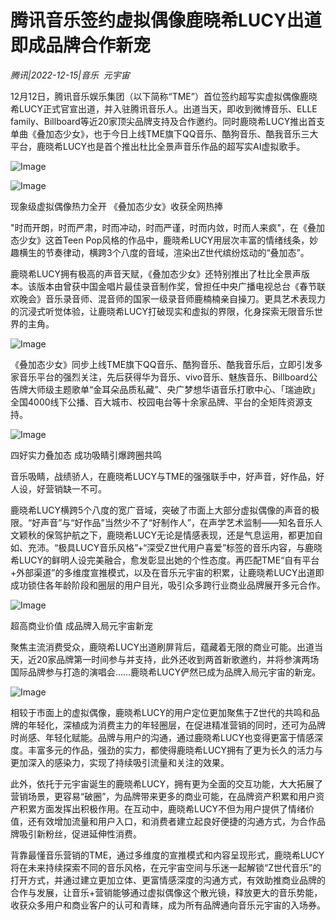 # 腾讯音乐签约虚拟偶像鹿晓希LUCY出道即成品牌合作新宠

*腾讯|2022-12-15|音乐 
                                                元宇宙*

12月12日，腾讯音乐娱乐集团（以下简称“TME”）首位签约超写实虚拟偶像鹿晓希LUCY正式官宣出道，并入驻腾讯音乐人。出道当天，即收到微博音乐、ELLE family、Billboard等近20家顶尖品牌支持及合作邀约。同时鹿晓希LUCY推出首支单曲《叠加态少女》，也于今日上线TME旗下QQ音乐、酷狗音乐、酷我音乐三大平台，鹿晓希LUCY也是首个推出杜比全景声音乐作品的超写实AI虚拟歌手。

![Image](https://p3-sign.toutiaoimg.com/tos-cn-i-qvj2lq49k0/9a0ac4fe12f04756b3d4bb25970a974a~noop.image?_iz=58558&from=article.pc_detail&x-expires=1671646224&x-signature=6ojt8xjs7cnh5QN7koMX5xg8ZwE%3D)

![Image](https://p3-sign.toutiaoimg.com/tos-cn-i-qvj2lq49k0/c30f1c7e5a1f4a1cbd161bf3b4e9dd67~noop.image?_iz=58558&from=article.pc_detail&x-expires=1671646224&x-signature=1gQ5KxdnY7vPaTWQyLpVtAeDfHg%3D)

现象级虚拟偶像热力全开 《叠加态少女》收获全网热捧

"时而开朗，时而严肃，时而冲动，时而严谨，时而内敛，时而人来疯"，在《叠加态少女》这首Teen Pop风格的作品中，鹿晓希LUCY用层次丰富的情绪线条，妙趣横生的节奏律动，横跨3个八度的音域，渲染出Z世代缤纷炫动的“叠加态”。

鹿晓希LUCY拥有极高的声音天赋，《叠加态少女》还特别推出了杜比全景声版本。该版本由曾获中国金唱片最佳录音制作奖，曾担任中央广播电视总台《春节联欢晚会》音乐录音师、混音师的国家一级录音师鹿楠楠亲自操刀。更具艺术表现力的沉浸式听觉体验，让鹿晓希LUCY打破现实和虚拟的界限，化身探索无限音乐世界的主角。

![Image](https://p3-sign.toutiaoimg.com/tos-cn-i-qvj2lq49k0/7e42d99762d9489fa68a4e362f3a27e2~noop.image?_iz=58558&from=article.pc_detail&x-expires=1671646224&x-signature=bxCRnEhAnua%2BRkVwflCU0zfWYdg%3D)

《叠加态少女》同步上线TME旗下QQ音乐、酷狗音乐、酷我音乐后，立即引发多家音乐平台的强烈关注，先后获得华为音乐、vivo音乐、魅族音乐、Billboard公告牌大师级主题歌单“金耳朵品质私藏”、央广梦想华语音乐打歌中心、「瑞迪欧」全国4000线下公播、百大城市、校园电台等十余家品牌、平台的全矩阵资源支持。

![Image](https://p3-sign.toutiaoimg.com/tos-cn-i-qvj2lq49k0/d4d63043f9c74ac6a576a29836c49dde~noop.image?_iz=58558&from=article.pc_detail&x-expires=1671646224&x-signature=JKPu8YghQlTP5a5OuFtk1HpPwvE%3D)

四好实力叠加态 成功吸睛引爆跨圈共鸣

音乐吸睛，战绩骄人，在鹿晓希LUCY与TME的强强联手中，好声音，好作品，好人设，好营销缺一不可。

鹿晓希LUCY横跨5个八度的宽广音域，突破了市面上大部分虚拟偶像的声音的极限。“好声音”与“好作品”当然少不了“好制作人”，在声学艺术监制——知名音乐人文颖秋的保驾护航之下，鹿晓希LUCY无论是情感表现，还是气息运用，都更加自如、充沛。“极具LUCY音乐风格”+“深受Z世代用户喜爱”标签的音乐内容，与鹿晓希LUCY的鲜明人设完美融合，愈发彰显出她的个性态度。再匹配TME“自有平台+外部渠道”的多维度宣推模式，以及在音乐元宇宙的积累，让鹿晓希LUCY出道即成功锁住各年龄阶段和圈层的用户目光，吸引众多跨行业商业品牌展开多元合作。

![Image](https://p3-sign.toutiaoimg.com/tos-cn-i-qvj2lq49k0/9d88cf466abc4e16ade1c15c0931dc2d~noop.image?_iz=58558&from=article.pc_detail&x-expires=1671646224&x-signature=s8POTCX8I%2BUaf83t%2Frj4gd4s9As%3D)

超高商业价值 成品牌入局元宇宙新宠

聚焦主流消费受众，鹿晓希LUCY出道刷屏背后，蕴藏着无限的商业可能。出道当天，近20家品牌第一时间参与并支持，此外还收到两首新歌邀约，并将参演两场国际品牌参与打造的演唱会……鹿晓希LUCY俨然已成为品牌入局元宇宙的新宠。

![Image](https://p3-sign.toutiaoimg.com/tos-cn-i-qvj2lq49k0/6c705c35008a4e6794a0a04ab64e6302~noop.image?_iz=58558&from=article.pc_detail&x-expires=1671646224&x-signature=NjhggPI8BeWnYSQIBYAOOCeXDNA%3D)

相较于市面上的虚拟偶像，鹿晓希LUCY的用户定位更加聚焦于Z世代的共鸣和品牌的年轻化，深植成为消费主力的年轻圈层，在促进精准营销的同时，还可为品牌时尚感、年轻化赋能。品牌与用户的沟通，通过鹿晓希LUCY也变得更富于情感深度。丰富多元的作品，强劲的实力，都使得鹿晓希LUCY拥有了更为长久的活力与更加深入的感染力，实现了持续吸引流量和关注的效果。

此外，依托于元宇宙诞生的鹿晓希LUCY，拥有更为全面的交互功能，大大拓展了营销场景，更容易“破圈”，为品牌带来更多的商业可能，在品牌资产积累和用户资产积累方面发挥出积极作用。在互动中，鹿晓希LUCY不但为用户提供了情绪价值，还有效增加流量和用户入口，和消费者建立起良好便捷的沟通方式，为合作品牌吸引新粉丝，促进延伸性消费。

背靠最懂音乐营销的TME，通过多维度的宣推模式和内容呈现形式，鹿晓希LUCY将在未来持续探索不同的音乐风格，在元宇宙空间与乐迷一起解锁“Z世代音乐”的打开方式，并通过建立更加立体、更富情感深度的沟通方式，有效助推商业品牌的合作与发展，让音乐+营销能够通过虚拟偶像这个散光镜，释放更大的音乐势能，收获众多用户和商业客户的认可和青睐，成为所有品牌通向音乐元宇宙的入场券。

